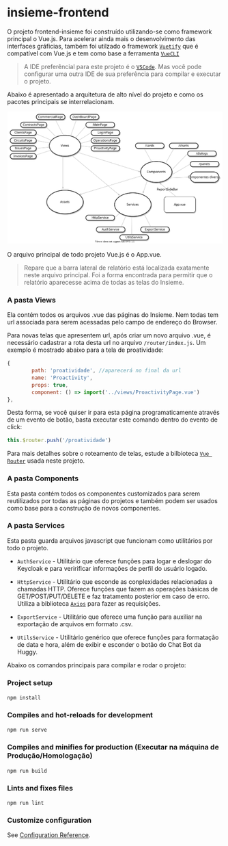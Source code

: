 # insieme-frontend

O projeto frontend-insieme foi construído utilizando-se como framework principal o Vue.js. Para acelerar ainda mais o desenvolvimento das interfaces gráficias, também foi utilzado o framework [`Vuetify`](https://vuetifyjs.com) que é compatível com Vue.js e tem como base a ferramenta [`VueCLI`](cli.vuejs.org)

> A IDE preferêncial para este projeto é o [`VSCode`](https://code.visualstudio.com/). Mas você pode configurar uma outra IDE de sua preferência para compilar e executar o projeto.

Abaixo é apresentado a arquitetura de alto nível do projeto e como os pacotes principais se interrelacionam.

![diagram](frontend-diagram.svg)

O arquivo principal de todo projeto Vue.js é o App.vue.

>Repare que a barra lateral de relatório está localizada exatamente neste arquivo principal. Foi a forma encontrada para permitir que o relatório aparecesse acima de todas as telas do Insieme.

### **A pasta Views**

Ela contém todos os arquivos .vue das páginas do Insieme. Nem todas tem url associada para serem acessadas pelo campo de endereço do Browser.

Para novas telas que apresentem url, após criar um novo arquivo .vue, é necessário cadastrar a rota desta url no arquivo `/router/index.js`. Um exemplo é mostrado abaixo para a tela de proatividade:

```javascript
{
        path: 'proatividade', //aparecerá no final da url
        name: 'Proactivity',
        props: true,
        component: () => import('../views/ProactivityPage.vue')
},
```

Desta forma, se você quiser ir para esta página programaticamente através de um evento de botão, basta executar este comando dentro do evento de click:

```javascript
this.$router.push('/proatividade')
```

Para mais detalhes sobre o roteamento de telas, estude a bilbioteca [`Vue Router`](https://router.vuejs.org/) usada neste projeto.

### **A pasta Components**

Esta pasta contém todos os componentes customizados para serem reutilizados por todas as páginas do projetos e também podem ser usados como base para a construção de novos componentes.

### **A pasta Services**

Esta pasta guarda arquivos javascript que funcionam como utilitários por todo o projeto.

- `AuthService` - Utilitário que oferece funções para logar e deslogar do Keycloak e para veririficar informações de perfil do usuário logado.

- `HttpService` - Utilitário que esconde as conplexidades relacionadas a chamadas HTTP. Oferece funções que fazem as operações básicas de GET/POST/PUT/DELETE e faz tratamento posterior em caso de erro. Utiliza a biblioteca [`Axios`](https://www.npmjs.com/package/axios) para fazer as requisições.

- `ExportService` - Utilitário que oferece uma função para auxiliar na exportação de arquivos em formato .csv.

- `UtilsService` - Utilitário genérico que oferece funções para formatação de data e hora, além de exibir e esconder o botão do Chat Bot da Huggy.

Abaixo os comandos principais para compilar e rodar o projeto:

### Project setup

```
npm install
```

### Compiles and hot-reloads for development

```
npm run serve
```

### Compiles and minifies for production (Executar na máquina de Produção/Homologação)

```
npm run build
```

### Lints and fixes files

```
npm run lint
```

### Customize configuration

See [Configuration Reference](https://cli.vuejs.org/config/).
